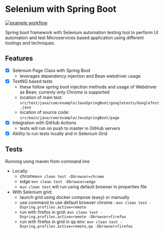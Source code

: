 # Selenium with Spring Boot

[![example workflow](https://github.com/anishst/SeleniumSpringBoot/actions/workflows/main.yml/badge.svg)](https://github.com/anishst/SeleniumSpringBoot/actions)

Spring boot framework with Selenium automation testing tool to perform UI automation and test Microservices based application using different toolings and techniques.

## Features
- [x] Selenium Page Class with Spring Boot
    - leverages dependency injection and Bean webdriver usage
- [x] TestNG based tests
  - these follow spring boot injection methods and usage of Webdriver as Bean; currenly only Chrome is supported
  - location of main test: ```src/test/java/com/example/JavaSpringBoot/googletests/GoogleTest.java```
  - location of source code: ```src/main/java/com/example/JavaSpringBoot/page```
- [x] Integration with GitHub Actions
  - tests will run on push to master in GitHub servers
- [x] Ability to run tests locally and in Selenium Grid 
  
## Tests

Running using maven from command line
- Locally: 
  - chrome```mvn clean test -Dbrowser=chrome```
  - edge ```mvn clean test -Dbrowser=edge```
  - ```mvn clean test``` will run using default browser in properties file
- With Selenium grid:
  - launch grid using docker compose (easy) or manually
  - use command to use default browser chrome : ```mvn clean test -Dspring.profiles.active=remote```
  - run with firefox in grid: ```mvn clean test -Dspring.profiles.active=remote -Dbrowser=firefox```
  - run with firefox in grid in qa env: ```mvn clean test -Dspring.profiles.active=remote,qa -Dbrowser=firefox```